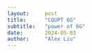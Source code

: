 ```yaml
---
layout:     post
title:      "CQUPT 6G"
subtitle:   "power of 6G"
date:       2024-05-03
author:     "Alex Liu"
---
```

